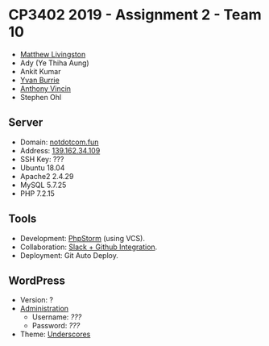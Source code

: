 # CP3402 2019 - Assignment 2 - Team 10
 - [Matthew Livingston](https://github.com/blubrick)
 - Ady (Ye Thiha Aung)
 - Ankit Kumar
 - [Yvan Burrie](https://github.com/jc444304)
 - [Anthony Vincin](https://github.com/AnthonyV01)
 - Stephen Ohl

## Server
 - Domain: [notdotcom.fun](https://notdotcom.fun/)
 - Address: [139.162.34.109](139.162.34.109)
 - SSH Key: ???
 - Ubuntu 18.04
 - Apache2 2.4.29
 - MySQL 5.7.25
 - PHP 7.2.15

## Tools
 - Development: [PhpStorm](https://www.jetbrains.com/phpstorm/) (using VCS).
 - Collaboration: [Slack + Github Integration](https://slack.github.com/).
 - Deployment: Git Auto Deploy.

## WordPress
 - Version: ?
 - [Administration](https://notdotcom.fun/wp-admin/)
   - Username: *???*
   - Password: *???*
 - Theme: [Underscores](https://underscores.me/)
